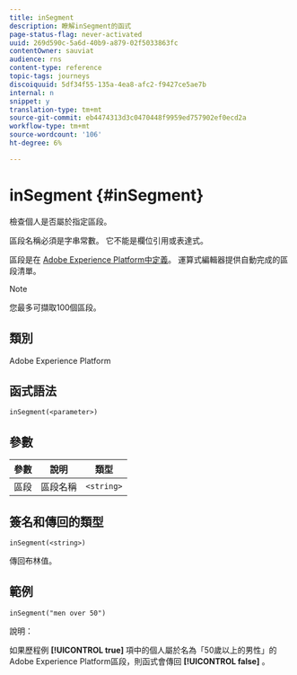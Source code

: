 ```yaml
---
title: inSegment
description: 瞭解inSegment的函式
page-status-flag: never-activated
uuid: 269d590c-5a6d-40b9-a879-02f5033863fc
contentOwner: sauviat
audience: rns
content-type: reference
topic-tags: journeys
discoiquuid: 5df34f55-135a-4ea8-afc2-f9427ce5ae7b
internal: n
snippet: y
translation-type: tm+mt
source-git-commit: eb4474313d3c0470448f9959ed757902ef0ecd2a
workflow-type: tm+mt
source-wordcount: '106'
ht-degree: 6%

---
```



# inSegment {#inSegment}

檢查個人是否屬於指定區段。

區段名稱必須是字串常數。 它不能是欄位引用或表達式。

區段是在 [Adobe Experience Platform中定義](https://platform.adobe.com/segment/overview)。 運算式編輯器提供自動完成的區段清單。

>[!NOTE]
>
>您最多可擷取100個區段。

## 類別

Adobe Experience Platform

## 函式語法

`inSegment(<parameter>)`

## 參數

| 參數 | 說明 | 類型 |
|--- |--- |--- |
| 區段 | 區段名稱 | `<string>` |

## 簽名和傳回的類型

`inSegment(<string>)`

傳回布林值。

## 範例

`inSegment("men over 50")`

說明：

如果歷程例 **[!UICONTROL true]** 項中的個人屬於名為「50歲以上的男性」的Adobe Experience Platform區段，則函式會傳回 **[!UICONTROL false]** 。
